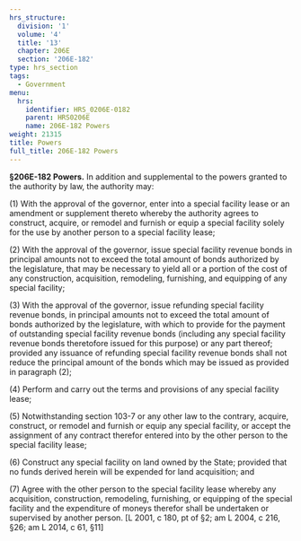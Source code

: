 ```yaml
---
hrs_structure:
  division: '1'
  volume: '4'
  title: '13'
  chapter: 206E
  section: '206E-182'
type: hrs_section
tags:
  - Government
menu:
  hrs:
    identifier: HRS_0206E-0182
    parent: HRS0206E
    name: 206E-182 Powers
weight: 21315
title: Powers
full_title: 206E-182 Powers
---
```

**§206E-182 Powers.** In addition and supplemental to the powers granted to the authority by law, the authority may:

(1) With the approval of the governor, enter into a special facility lease or an amendment or supplement thereto whereby the authority agrees to construct, acquire, or remodel and furnish or equip a special facility solely for the use by another person to a special facility lease;

(2) With the approval of the governor, issue special facility revenue bonds in principal amounts not to exceed the total amount of bonds authorized by the legislature, that may be necessary to yield all or a portion of the cost of any construction, acquisition, remodeling, furnishing, and equipping of any special facility;

(3) With the approval of the governor, issue refunding special facility revenue bonds, in principal amounts not to exceed the total amount of bonds authorized by the legislature, with which to provide for the payment of outstanding special facility revenue bonds (including any special facility revenue bonds theretofore issued for this purpose) or any part thereof; provided any issuance of refunding special facility revenue bonds shall not reduce the principal amount of the bonds which may be issued as provided in paragraph (2);

(4) Perform and carry out the terms and provisions of any special facility lease;

(5) Notwithstanding section 103-7 or any other law to the contrary, acquire, construct, or remodel and furnish or equip any special facility, or accept the assignment of any contract therefor entered into by the other person to the special facility lease;

(6) Construct any special facility on land owned by the State; provided that no funds derived herein will be expended for land acquisition; and

(7) Agree with the other person to the special facility lease whereby any acquisition, construction, remodeling, furnishing, or equipping of the special facility and the expenditure of moneys therefor shall be undertaken or supervised by another person. [L 2001, c 180, pt of §2; am L 2004, c 216, §26; am L 2014, c 61, §11]